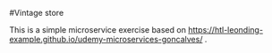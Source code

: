 #Vintage store

This is a simple microservice exercise based on https://htl-leonding-example.github.io/udemy-microservices-goncalves/ .
